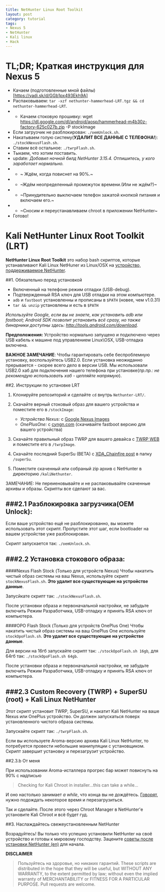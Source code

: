 ```yaml
---
title: NetHunter Linux Root Toolkit
layout: post
category: tutorial
tags:
- Nexus 5
- NetHunter
- Kali linux
- Hack
---
```


# TL;DR; Краткая инструкция для Nexus 5

* Качаем (подготовленные мной файлы)[https://yadi.sk/d/GGb1px493Ekh9A]
* Распаковываем: ```tar -xzf nethunter-hammerhead-LRT.tgz && cd nethunter-hammerhead-LRT```.
* * Качаем стоковую прошивку: wget https://dl.google.com/dl/android/aosp/hammerhead-m4b30z-factory-625c027b.zip -P stockImage
* Если загрузчик не разблокирован: `./oemUnlock.sh`.
* Накатываем голую систему(**УДАЛИТ ВСЕ ДАННЫЕ С ТЕЛЕФОНА!**):  `./stockNexusFlash.sh`.
* Ставим всё остальное: `./twrpFlash.sh`.
* Тыкаем, что хотим поставить.
* update: *Добавил ночной билд NetHunter 3.15.4. Отпишитесь, у кого заработает нормально.*
* * ~ Ждём, когда повиснет на 90%.~
* * ~Ждём неопределенный промежуток времени.(Или не ждём?)~
* * ~Принудительно выключаем телефон зажатой кнопкой питания и включаем его.~
* * ~Сносим и переустанавливаем chroot в приложении NetHunter~
* Готово! 


# Kali NetHunter Linux Root Toolkit (LRT)

**NetHunter Linux Root Toolkit** это набор bash скриптов, которые устанавливают Kali Linux NetHuner из Linux/OSX на [устройство, поддерживаемое NetHunter](https://github.com/offensive-security/kali-nethunter/wiki#10-supported-devices-and-roms).

##1. Обязательно перед установкой
 - Включенный на телефоне режим отладки (USB-debug).
 - Подтвержденный RSA ключ для USB отладки на этом компьютере.
 - `adb` и `fastboot` установленны и прописаны в `$PATH` (новее, чем v1.0.31)
 - `tar && unzip` установлены и есть в `$PATH`

*Используйте Google, если вы не знаете, как установить adb или fastboot; Android SDK позволит установить всё сразу, но также бинарники доступны здесь: http://tools.android.com/download.*

**Предположения:** Устройство нормально запущено и подключено через USB кабель к машине под управлением Linux\OSX, USB-отладка включена.

**ВАЖНОЕ ЗАМЕЧАНИЕ**: Чтобы гарантировать себе беспроблемную установку, воспользуйтесь USB2.0. Если установка неожиданно прерывается - скорее всего дело в версии USB. Мы использовали USB2.0 хаб для подключения нашего телефона при установке(*пр.пр.: не рекомендую использовать хаб - цепляйте напрямую*).

##2. Инструкции по установке LRT
1. Клонируйте репозиторий и сделайте `cd` внутрь `Nethunter-LRT/`.

2. Скачайте верный стоковый образ для вашего устройства и поместите его в `/stockImage`:
    -  *Устройства Nexus:* с [Google Nexus Images](https://developers.google.com/android/nexus/images?hl=en)
    -  *OnePlusOne:* с [cyngn.com](https://cyngn.com/support) (скачивайте fastboot версию для вашего устройства)

3. Скачайте правильный образ TWRP для вашего девайса с [TWRP WEB](https://twrp.me/Devices/) и поместите его в `/twrpImage`.

4. Скачайте последний SuperSu (BETA) с [XDA_Chainfire post](https://forum.xda-developers.com/apps/supersu/2014-09-02-supersu-v2-05-t2868133) в папку `/superSu`.

5. Поместите скаченный или собраный zip архив с NetHunter в директорию `/kaliNethunter`.

ЗАМЕЧАНИЕ: Не переиеновывайте и не распаковывайте скаченные архивы и образы. Скрипты все сделают за вас.


###2.1 Разблокировка загрузчика(OEM Unlock):
--------------------
Если ваше устройство ещё не разблокированно, вы можете использовать этот скрипт. Пропустите этот шаг, если bootloader на вашем устройстве уже разблокирован.

Скрипт запускается так: `./oemUnlock.sh`.

###2.2 Установка стокового образа:
---------------------
####Nexus Flash Stock (Только для устройств Nexus)
Чтобы накатить чистый образ системы на ваш Nexus, используйте скрипт `stockNexusFlash.sh`. **Это удалит все существующие на устройстве данные**.

Запусйкате скрипт так: `./stockNexusFlash.sh`.

После установки образа и первоначальной настройки, не забудьте включить Режим Разработчика, USB-отладку и принять RSA ключ от компьютера.

####OPO Flash Stock (Только для устройств OnePlus One)
Чтобы накатить чистый образ системы на ваш OnePlus One используйте `stockOpoFlash.sh`.  **Это удалит все существующие на устройстве данные**.

Для версии на 16гб запускайте скрипт так: `./stockOpoFlash.sh 16gb`, для 64гб так: `./stockOpoFlash.sh 64gb`.

После установки образа и первоначальной настройки, не забудьте включить Режим Разработчика, USB-отладку и принять RSA ключ от компьютера.


###2.3 Custom Recovery (TWRP) + SuperSU (root) + Kali Linux NetHunter
--------------------
Этот скрипт установит TWRP, SuperSU, и накатит Kali NetHunter на ваше Nexus или OnePlus устройство. Он должен запускаться поверх установленного чистого образа системы.

Запускайте скрипт так: `./twrpFlash.sh`.

Если вы используете Aroma-версию архива Kali Linux NetHunter, то потребуется провести небольшие манипуляции с установщиком. Скрипт завершит установку и перезагрузит устройство.

##2.3.b От меня

При использовании Aroma-исталлера прогрес бар может повиснуть на 90% с надписью

> Checking for Kali Chroot in installer...this can take a while...

И оно настолько занимает *a while*, что конца вы не дождётесь. [Говорят](https://github.com/offensive-security/nethunter-LRT/issues/6), нужно подождать некоторое время и перезагрузиться.

Так и сделайте. После этого через Chroot Manager в NetHunter'е установите Kali Chroot и всё будет гуд.

##3. Наслаждайтесь свежеустановленным NetHunter

Возрадуйтесь! Вы только что успешно установили NetHunter на своё устройство и готовы к мировому господству. Зацените [советы после установки NetHunter (en)](https://github.com/offensive-security/kali-nethunter/wiki#50-post-installation-setup) для начала.

**DISCLAIMER**

> Пользуйтесь на здоровье, но никаких гарантий. These scripts are distributed in the hope that they will be useful, but WITHOUT ANY WARRANTY, to the extent permitted by law; without even the implied warranty of MERCHANTABILITY or FITNESS FOR A PARTICULAR PURPOSE. Pull requests are welcome.